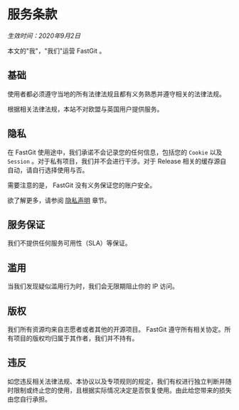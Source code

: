 # 服务条款

*生效时间：2020年9月2日*

本文的"我"，"我们"运营 FastGit 。

## 基础

使用者都必须遵守当地的所有法律法规且都有义务熟悉并遵守相关的法律法规。

根据相关法律法规，本站不对欧盟与英国用户提供服务。

## 隐私

在 FastGit 使用途中，我们承诺不会记录您的任何信息，包括您的 `Cookie` 以及 `Session` 。对于私有项目，我们并不会进行干涉。对于 Release 相关的缓存源自自动，请自行选择使用与否。

需要注意的是， FastGit 没有义务保证您的账户安全。

欲了解更多，请参阅 [隐私声明](privacy.md) 章节。

## 服务保证

我们不提供任何服务可用性（SLA）等保证。

## 滥用

当我们发现疑似滥用行为时，我们会无限期阻止你的 IP 访问。

## 版权

我们所有资源均来自志愿者或者其他的开源项目。 FastGit 遵守所有相关协定。所有项目的版权均归属于其作者，我们并不持有。

## 违反

如您违反相关法律法规、本协议以及专项规则的规定，我们有权进行独立判断并随时限制或终止您的使用，且根据实际情况决定是否恢复使用。由此给您带来的损失由您自行承担。
